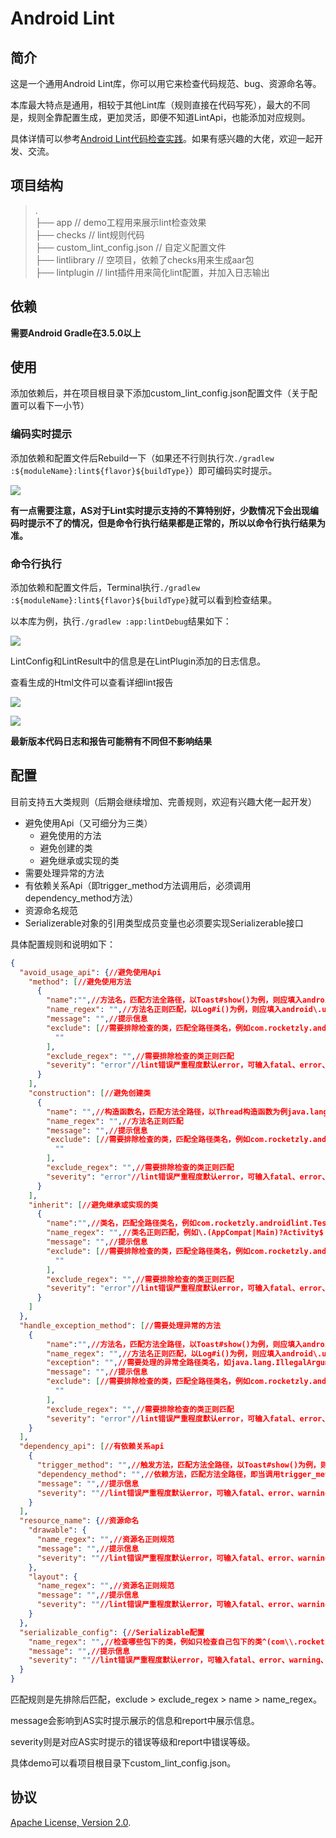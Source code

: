 # Android Lint

## 简介

这是一个通用Android Lint库，你可以用它来检查代码规范、bug、资源命名等。

本库最大特点是通用，相较于其他Lint库（规则直接在代码写死），最大的不同是，规则全靠配置生成，更加灵活，即便不知道LintApi，也能添加对应规则。

具体详情可以参考[Android Lint代码检查实践]()。如果有感兴趣的大佬，欢迎一起开发、交流。



## 项目结构
> .<br>
  ├── app												// demo工程用来展示lint检查效果<br>
  ├── checks										  // lint规则代码<br>
  ├── custom_lint_config.json			// 自定义配置文件<br>
  ├── lintlibrary									// 空项目，依赖了checks用来生成aar包<br>
  ├── lintplugin									// lint插件用来简化lint配置，并加入日志输出<br>



## 依赖

**需要Android Gradle在3.5.0以上**



## 使用

添加依赖后，并在项目根目录下添加custom_lint_config.json配置文件（关于配置可以看下一小节）

### 编码实时提示

添加依赖和配置文件后Rebuild一下（如果还不行则执行次`./gradlew :${moduleName}:lint${flavor}${buildType}`）即可编码实时提示。

![](http://rocketzly.androider.top/lint_as_effect.png)

**有一点需要注意，AS对于Lint实时提示支持的不算特别好，少数情况下会出现编码时提示不了的情况，但是命令行执行结果都是正常的，所以以命令行执行结果为准。**

### 命令行执行

添加依赖和配置文件后，Terminal执行`./gradlew :${moduleName}:lint${flavor}${buildType}`就可以看到检查结果。

以本库为例，执行`./gradlew :app:lintDebug`结果如下：

![](http://rocketzly.androider.top/lint_plugin_log.png)

LintConfig和LintResult中的信息是在LintPlugin添加的日志信息。

查看生成的Html文件可以查看详细lint报告

![](http://rocketzly.androider.top/lint_report_github.png)

![](http://rocketzly.androider.top/lint_report_github2.png)

**最新版本代码日志和报告可能稍有不同但不影响结果**



## 配置

目前支持五大类规则（后期会继续增加、完善规则，欢迎有兴趣大佬一起开发）

- 避免使用Api（又可细分为三类）
  - 避免使用的方法
  - 避免创建的类
  - 避免继承或实现的类
- 需要处理异常的方法
- 有依赖关系Api（即trigger_method方法调用后，必须调用dependency_method方法）
- 资源命名规范
- Serializerable对象的引用类型成员变量也必须要实现Serializerable接口

具体配置规则和说明如下：

```json
{
  "avoid_usage_api": {//避免使用Api
    "method": [//避免使用方法
      {
        "name":"",//方法名，匹配方法全路径，以Toast#show()为例，则应填入android.widget.Toast.show
        "name_regex": "",//方法名正则匹配，以Log#i()为例，则应填入android\.util\.Log\.(v|d|i|w|e)
        "message": "",//提示信息
        "exclude": [//需要排除检查的类，匹配全路径类名，例如com.rocketzly.androidlint.Test
          ""
        ],
        "exclude_regex": "",//需要排除检查的类正则匹配
        "severity": "error"//lint错误严重程度默认error，可输入fatal、error、warning、informational、ignore
      }
    ],
    "construction": [//避免创建类
      {
        "name": "",//构造函数名，匹配方法全路径，以Thread构造函数为例java.lang.Thread
        "name_regex": "",//方法名正则匹配
        "message": "",//提示信息
        "exclude": [//需要排除检查的类，匹配全路径类名，例如com.rocketzly.androidlint.Test
          ""
        ],
        "exclude_regex": "",//需要排除检查的类正则匹配
        "severity": "error"//lint错误严重程度默认error，可输入fatal、error、warning、informational、ignore
      }
    ],
    "inherit": [//避免继承或实现的类
      {
        "name":"",//类名，匹配全路径类名，例如com.rocketzly.androidlint.Test
        "name_regex": "",//类名正则匹配，例如\.(AppCompat|Main)?Activity$
        "message": "",//提示信息
        "exclude": [//需要排除检查的类，匹配全路径类名，例如com.rocketzly.androidlint.Test
          ""
        ],
        "exclude_regex": "",//需要排除检查的类正则匹配
        "severity": "error"//lint错误严重程度默认error，可输入fatal、error、warning、informational、ignore
      }
    ]
  },
  "handle_exception_method": [//需要处理异常的方法
    {
        "name":"",//方法名，匹配方法全路径，以Toast#show()为例，则应填入android.widget.Toast.show
        "name_regex": "",//方法名正则匹配，以Log#i()为例，则应填入android\.util\.Log\.(v|d|i|w|e)
      	"exception": "",//需要处理的异常全路径类名，如java.lang.IllegalArgumentException
        "message": "",//提示信息
        "exclude": [//需要排除检查的类，匹配全路径类名，例如com.rocketzly.androidlint.Test
          ""
        ],
        "exclude_regex": "",//需要排除检查的类正则匹配
        "severity": "error"//lint错误严重程度默认error，可输入fatal、error、warning、informational、ignore
    }
  ],
  "dependency_api": [//有依赖关系api
    {
      "trigger_method": "",//触发方法，匹配方法全路径，以Toast#show()为例，则应填入android.widget.Toast.show
      "dependency_method": "",//依赖方法，匹配方法全路径，即当调用trigger_method后需要调用dependency_method方法
      "message": "",//提示信息
      "severity": ""//lint错误严重程度默认error，可输入fatal、error、warning、informational、ignore
    }
  ],
  "resource_name": {//资源命名
    "drawable": {
      "name_regex": "",//资源名正则规范
      "message": "",//提示信息
      "severity": ""//lint错误严重程度默认error，可输入fatal、error、warning、informational、ignore
    },
    "layout": {
      "name_regex": "",//资源名正则规范
      "message": "",//提示信息
      "severity": ""//lint错误严重程度默认error，可输入fatal、error、warning、informational、ignore
    }
  },
  "serializable_config": {//Serializable配置
    "name_regex": "",//检查哪些包下的类，例如只检查自己包下的类^(com\\.rocketzly\\.checks|com\\.rocketzly\\.androidlint)
    "message": "",//提示信息
    "severity": ""//lint错误严重程度默认error，可输入fatal、error、warning、informational、ignore
  }
}

```

匹配规则是先排除后匹配，exclude > exclude_regex > name > name_regex。

message会影响到AS实时提示展示的信息和report中展示信息。

severity则是对应AS实时提示的错误等级和report中错误等级。

具体demo可以看项目根目录下custom_lint_config.json。



## 协议

[Apache License, Version 2.0](http://www.apache.org/licenses/LICENSE-2.0).


